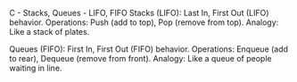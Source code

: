 C - Stacks, Queues - LIFO, FIFO
Stacks (LIFO):
Last In, First Out (LIFO) behavior.
Operations: Push (add to top), Pop (remove from top).
Analogy: Like a stack of plates.

Queues (FIFO):
First In, First Out (FIFO) behavior.
Operations: Enqueue (add to rear), Dequeue (remove from front).
Analogy: Like a queue of people waiting in line.
